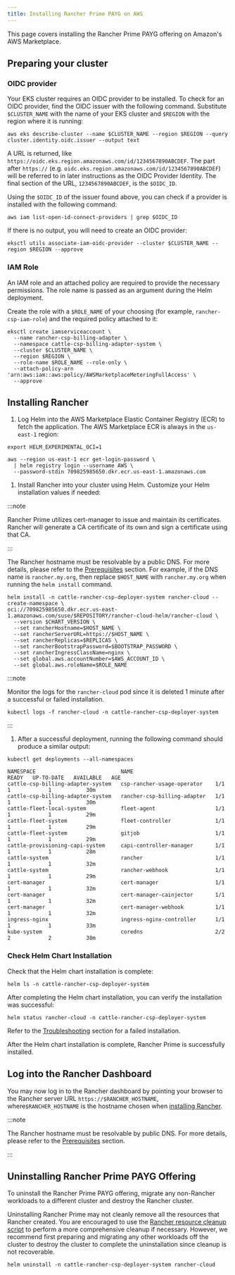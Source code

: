 ```yaml
---
title: Installing Rancher Prime PAYG on AWS
---
```


This page covers installing the Rancher Prime PAYG offering on Amazon's AWS Marketplace.

## Preparing your cluster

### OIDC provider

Your EKS cluster requires an OIDC provider to be installed. To check for an OIDC provider, find the OIDC issuer with the following command. Substitute `$CLUSTER_NAME` with the name of your EKS cluster and `$REGION` with the region where it is running:

```shell
aws eks describe-cluster --name $CLUSTER_NAME --region $REGION --query cluster.identity.oidc.issuer --output text
```

A URL is returned, like `https://oidc.eks.region.amazonaws.com/id/1234567890ABCDEF`. The part after `https://` (e.g. `oidc.eks.region.amazonaws.com/id/1234567890ABCDEF`) will be referred to in later instructions as the OIDC Provider Identity. The final section of the URL, `1234567890ABCDEF`, is the `$OIDC_ID`.

Using the `$OIDC_ID` of the issuer found above, you can check if a provider is installed with the following command:

```shell
aws iam list-open-id-connect-providers | grep $OIDC_ID
```

If there is no output, you will need to create an OIDC provider:

```shell
eksctl utils associate-iam-oidc-provider --cluster $CLUSTER_NAME --region $REGION --approve
```

### IAM Role

An IAM role and an attached policy are required to provide the necessary permissions. The role name is passed as an argument during the Helm deployment.

Create the role with a `$ROLE_NAME` of your choosing (for example, `rancher-csp-iam-role`) and the required policy attached to it:

```shell
eksctl create iamserviceaccount \
  --name rancher-csp-billing-adapter \
  --namespace cattle-csp-billing-adapter-system \
  --cluster $CLUSTER_NAME \
  --region $REGION \
  --role-name $ROLE_NAME --role-only \
  --attach-policy-arn 'arn:aws:iam::aws:policy/AWSMarketplaceMeteringFullAccess' \
  --approve
```

## Installing Rancher  

1. Log Helm into the AWS Marketplace Elastic Container Registry (ECR) to fetch the application. The AWS Marketplace ECR is always in the `us-east-1` region:

  ```shell
  export HELM_EXPERIMENTAL_OCI=1

  aws --region us-east-1 ecr get-login-password \
    | helm registry login --username AWS \
    --password-stdin 709825985650.dkr.ecr.us-east-1.amazonaws.com
  ```

1. Install Rancher into your cluster using Helm. Customize your Helm installation values if needed:

  :::note

  Rancher Prime utilizes cert-manager to issue and maintain its certificates. Rancher will generate a CA certificate of its own and sign a certificate using that CA.

  :::

  The Rancher hostname must be resolvable by a public DNS. For more details, please refer to the [Prerequisites](prerequisites.md) section. For example, if the DNS name is `rancher.my.org`, then replace `$HOST_NAME` with `rancher.my.org` when running the `helm install` command.

  ```shell
  helm install -n cattle-rancher-csp-deployer-system rancher-cloud --create-namespace \
  oci://709825985650.dkr.ecr.us-east-1.amazonaws.com/suse/$REPOSITORY/rancher-cloud-helm/rancher-cloud \
    --version $CHART_VERSION \
    --set rancherHostname=$HOST_NAME \
    --set rancherServerURL=https://$HOST_NAME \
    --set rancherReplicas=$REPLICAS \
    --set rancherBootstrapPassword=$BOOTSTRAP_PASSWORD \
    --set rancherIngressClassName=nginx \
    --set global.aws.accountNumber=$AWS_ACCOUNT_ID \
    --set global.aws.roleName=$ROLE_NAME
  ```

  :::note

  Monitor the logs for the `rancher-cloud` pod since it is deleted 1 minute after a successful or failed installation.

  ```shell
  kubectl logs -f rancher-cloud -n cattle-rancher-csp-deployer-system
  ```

  :::

1. After a successful deployment, running the following command should produce a similar output:

  ```shell
  kubectl get deployments --all-namespaces
  ```

  ```shell
  NAMESPACE                           NAME                          READY   UP-TO-DATE   AVAILABLE   AGE
  cattle-csp-billing-adapter-system   csp-rancher-usage-operator    1/1     1            1           30m
  cattle-csp-billing-adapter-system   rancher-csp-billing-adapter   1/1     1            1           30m
  cattle-fleet-local-system           fleet-agent                   1/1     1            1           29m
  cattle-fleet-system                 fleet-controller              1/1     1            1           29m
  cattle-fleet-system                 gitjob                        1/1     1            1           29m
  cattle-provisioning-capi-system     capi-controller-manager       1/1     1            1           28m
  cattle-system                       rancher                       1/1     1            1           32m
  cattle-system                       rancher-webhook               1/1     1            1           29m
  cert-manager                        cert-manager                  1/1     1            1           32m
  cert-manager                        cert-manager-cainjector       1/1     1            1           32m
  cert-manager                        cert-manager-webhook          1/1     1            1           32m
  ingress-nginx                       ingress-nginx-controller      1/1     1            1           33m
  kube-system                         coredns                       2/2     2            2           38m
  ```

### Check Helm Chart Installation

Check that the Helm chart installation is complete:

```shell
helm ls -n cattle-rancher-csp-deployer-system
```

After completing the Helm chart installation, you can verify the installation was successful:

```shell
helm status rancher-cloud -n cattle-rancher-csp-deployer-system
```

Refer to the [Troubleshooting](troubleshooting.md) section for a failed installation.

After the Helm chart installation is complete, Rancher Prime is successfully installed.

## Log into the Rancher Dashboard

You may now log in to the Rancher dashboard by pointing your browser to the Rancher server URL `https://$RANCHER_HOSTNAME`, where`$RANCHER_HOSTNAME` is the hostname chosen when [installing Rancher](#installing-rancher).

:::note

The Rancher hostname must be resolvable by public DNS. For more details, please refer to the [Prerequisites](prerequisites.md) section.

:::

## Uninstalling Rancher Prime PAYG Offering

To uninstall the Rancher Prime PAYG offering, migrate any non-Rancher workloads to a different cluster and destroy the Rancher cluster.

Uninstalling Rancher Prime may not cleanly remove all the resources that Rancher created. You are encouraged to use the [Rancher resource cleanup script](https://github.com/rancher/rancher-cleanup) to perform a more comprehensive cleanup if necessary. However, we recommend first preparing and migrating any other workloads off the cluster to destroy the cluster to complete the uninstallation since cleanup is not recoverable.

   ```shell
   helm uninstall -n cattle-rancher-csp-deployer-system rancher-cloud
   ```
